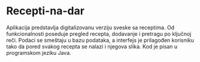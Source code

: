# Recepti-na-dar
Aplikacija predstavlja digitalizovanu verziju sveske sa receptima. Od funkcionalnosti poseduje pregled recepta, dodavanje i pretragu po ključnoj reči. Podaci se smeštaju u bazu podataka, a interfejs je prilagođen korisniku tako da pored svakog recepta se nalazi i njegova slika.
Kod je pisan u programskom jeziku Java.
